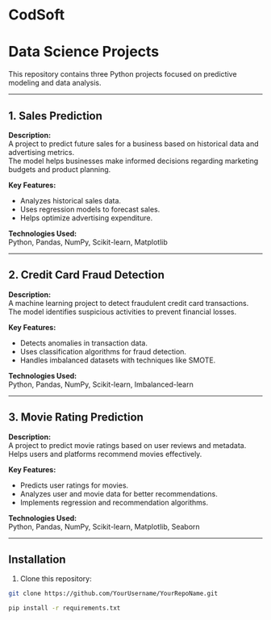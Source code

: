 # CodSoft

# Data Science Projects

This repository contains three Python projects focused on predictive modeling and data analysis.

---

## 1. Sales Prediction

**Description:**  
A project to predict future sales for a business based on historical data and advertising metrics.  
The model helps businesses make informed decisions regarding marketing budgets and product planning.

**Key Features:**
- Analyzes historical sales data.
- Uses regression models to forecast sales.
- Helps optimize advertising expenditure.

**Technologies Used:**  
Python, Pandas, NumPy, Scikit-learn, Matplotlib

---

## 2. Credit Card Fraud Detection

**Description:**  
A machine learning project to detect fraudulent credit card transactions.  
The model identifies suspicious activities to prevent financial losses.

**Key Features:**
- Detects anomalies in transaction data.
- Uses classification algorithms for fraud detection.
- Handles imbalanced datasets with techniques like SMOTE.

**Technologies Used:**  
Python, Pandas, NumPy, Scikit-learn, Imbalanced-learn

---

## 3. Movie Rating Prediction

**Description:**  
A project to predict movie ratings based on user reviews and metadata.  
Helps users and platforms recommend movies effectively.

**Key Features:**
- Predicts user ratings for movies.
- Analyzes user and movie data for better recommendations.
- Implements regression and recommendation algorithms.

**Technologies Used:**  
Python, Pandas, NumPy, Scikit-learn, Matplotlib, Seaborn

---

## Installation

1. Clone this repository:
```bash
git clone https://github.com/YourUsername/YourRepoName.git

pip install -r requirements.txt

